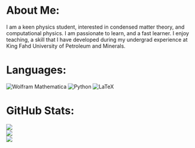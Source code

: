 # About Me:
I am a keen physics student, interested in condensed matter theory, and computational physics. I am passionate to learn, and a fast learner. I enjoy teaching, a skill that I have developed during my undergrad experience at King Fahd University of Petroleum and Minerals.

# Languages:
![Wolfram Mathematica](https://img.shields.io/static/v1?style=for-the-badge&message=Wolfram+Mathematica&color=DD1100&logo=Wolfram+Mathematica&logoColor=FFFFFF&label=) ![Python](https://img.shields.io/static/v1?style=for-the-badge&message=Python&color=3776AB&logo=Python&logoColor=FFFFFF&label=) ![LaTeX](https://img.shields.io/static/v1?style=for-the-badge&message=LaTeX&color=008080&logo=LaTeX&logoColor=FFFFFF&label=)

# GitHub Stats:
![](https://github-readme-stats.vercel.app/api?username=ibralyousef&theme=dark&hide_border=false&include_all_commits=true&count_private=true)<br/>
![](https://github-readme-streak-stats.herokuapp.com/?user=ibralyousef&theme=dark&hide_border=false)<br/>
![](https://github-readme-stats.vercel.app/api/top-langs/?username=ibralyousef&theme=dark&hide_border=false&include_all_commits=false&count_private=true&layout=compact)
